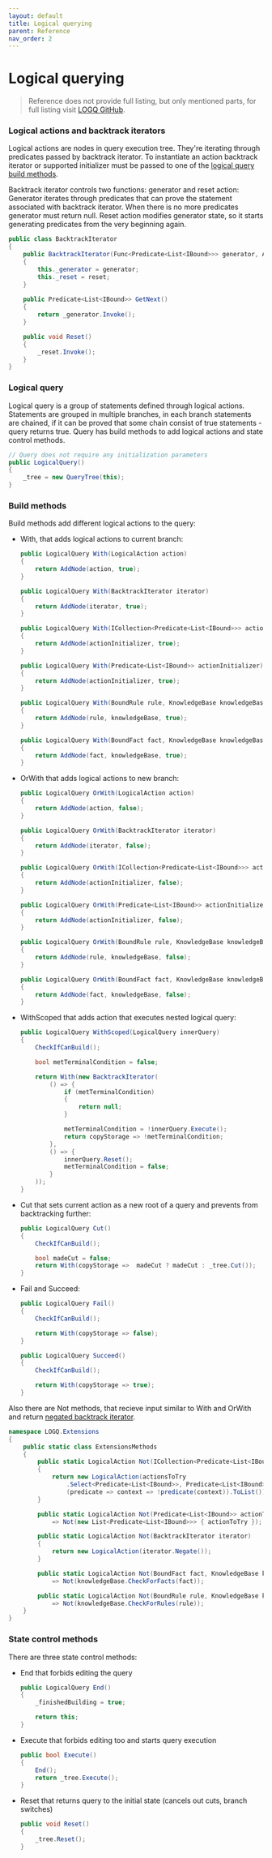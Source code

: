 ```yaml
---
layout: default
title: Logical querying
parent: Reference
nav_order: 2
---
```


# Logical querying

> Reference does not provide full listing, but only mentioned parts, for full listing visit [LOGQ GitHub](https://github.com/Alexiush/LOGQ).

### Logical actions and backtrack iterators

Logical actions are nodes in query execution tree. They're iterating through predicates passed by backtrack iterator. 
To instantiate an action backtrack iterator or supported initializer must be passed to one of the [logical query build methods](https://alexiush.github.io/LOGQ/logical_querying_reference.html#build-methods).

Backtrack iterator controls two functions: generator and reset action:
Generator iterates through predicates that can prove the statement associated with backtrack iterator. When there is no more predicates generator must return null.
Reset action modifies generator state, so it starts generating predicates from the very beginning again. 

```cs
public class BacktrackIterator
{
    public BacktrackIterator(Func<Predicate<List<IBound>>> generator, Action reset)
    {
        this._generator = generator;
        this._reset = reset;
    }
    
    public Predicate<List<IBound>> GetNext()
    {
        return _generator.Invoke();
    }

    public void Reset()
    {
        _reset.Invoke();
    }
}
```

### Logical query

Logical query is a group of statements defined through logical actions. Statements are grouped in multiple branches, in each branch statements are chained, 
if it can be proved that some chain consist of true statements - query returns true. Query has build methods to add logical actions and state control methods.

```cs
// Query does not require any initialization parameters
public LogicalQuery() 
{
    _tree = new QueryTree(this);
}
```

### Build methods

Build methods add different logical actions to the query:
- With, that adds logical actions to current branch:
  ```cs
  public LogicalQuery With(LogicalAction action)
  {
      return AddNode(action, true);
  }

  public LogicalQuery With(BacktrackIterator iterator)
  { 
      return AddNode(iterator, true);
  }

  public LogicalQuery With(ICollection<Predicate<List<IBound>>> actionInitializer)
  {
      return AddNode(actionInitializer, true);
  }

  public LogicalQuery With(Predicate<List<IBound>> actionInitializer)
  {
      return AddNode(actionInitializer, true);
  }

  public LogicalQuery With(BoundRule rule, KnowledgeBase knowledgeBase)
  {
      return AddNode(rule, knowledgeBase, true);
  }

  public LogicalQuery With(BoundFact fact, KnowledgeBase knowledgeBase)
  {
      return AddNode(fact, knowledgeBase, true);
  }
  ```
- OrWith that adds logical actions to new branch:
  ```cs
  public LogicalQuery OrWith(LogicalAction action)
  {
      return AddNode(action, false);
  }

  public LogicalQuery OrWith(BacktrackIterator iterator)
  {
      return AddNode(iterator, false);
  }

  public LogicalQuery OrWith(ICollection<Predicate<List<IBound>>> actionInitializer)
  {
      return AddNode(actionInitializer, false);
  }

  public LogicalQuery OrWith(Predicate<List<IBound>> actionInitializer)
  {
      return AddNode(actionInitializer, false);
  }

  public LogicalQuery OrWith(BoundRule rule, KnowledgeBase knowledgeBase)
  {
      return AddNode(rule, knowledgeBase, false);
  }

  public LogicalQuery OrWith(BoundFact fact, KnowledgeBase knowledgeBase)
  {
      return AddNode(fact, knowledgeBase, false);
  }
  ```
- WithScoped that adds action that executes nested logical query:
  ```cs
  public LogicalQuery WithScoped(LogicalQuery innerQuery)
  {
      CheckIfCanBuild();

      bool metTerminalCondition = false;

      return With(new BacktrackIterator(
          () => {
              if (metTerminalCondition)
              {
                  return null;
              }

              metTerminalCondition = !innerQuery.Execute();
              return copyStorage => !metTerminalCondition;
          },
          () => {
              innerQuery.Reset();
              metTerminalCondition = false;
          }
      ));
  }
  ```
- Cut that sets current action as a new root of a query and prevents from backtracking further:
  ```cs
  public LogicalQuery Cut()
  {
      CheckIfCanBuild();

      bool madeCut = false;
      return With(copyStorage =>  madeCut ? madeCut : _tree.Cut());
  }
  ```
- Fail and Succeed:
  ```cs
  public LogicalQuery Fail()
  {
      CheckIfCanBuild();

      return With(copyStorage => false);
  }

  public LogicalQuery Succeed()
  {
      CheckIfCanBuild();

      return With(copyStorage => true);
  }
  ```
  
Also there are Not methods, that recieve input similar to With and OrWith and return [negated backtrack iterator](https://alexiush.github.io/LOGQ/logical_querying.html#negate-function).
```cs
namespace LOGQ.Extensions
{
    public static class ExtensionsMethods
    {
        public static LogicalAction Not(ICollection<Predicate<List<IBound>>> actionsToTry)
        {
            return new LogicalAction(actionsToTry
                .Select<Predicate<List<IBound>>, Predicate<List<IBound>>>
                (predicate => context => !predicate(context)).ToList());
        }

        public static LogicalAction Not(Predicate<List<IBound>> actionToTry) 
            => Not(new List<Predicate<List<IBound>>> { actionToTry });

        public static LogicalAction Not(BacktrackIterator iterator)
        {
            return new LogicalAction(iterator.Negate());
        }

        public static LogicalAction Not(BoundFact fact, KnowledgeBase knowledgeBase)
            => Not(knowledgeBase.CheckForFacts(fact));

        public static LogicalAction Not(BoundRule rule, KnowledgeBase knowledgeBase)
            => Not(knowledgeBase.CheckForRules(rule));
    }
}

```

### State control methods

There are three state control methods:
- End that forbids editing the query
  ```cs
  public LogicalQuery End()
  {
      _finishedBuilding = true;

      return this;
  }
  ```
- Execute that forbids editing too and starts query execution
  ```cs
  public bool Execute()
  {
      End();
      return _tree.Execute();
  }
  ```
- Reset that returns query to the initial state (cancels out cuts, branch switches)
  ```cs
  public void Reset()
  {
      _tree.Reset();
  }
  ```
